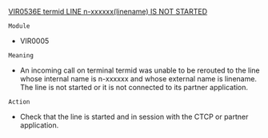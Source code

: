 [VIR0536E termid LINE n-xxxxxx(linename) IS NOT STARTED](https://virtel.readthedocs.io/en/latest/manuals/virtel/Virtel459MG/messages.html?highlight=VIR0536E#VIR0536E)

`Module`
- VIR0005

`Meaning`
- An incoming call on terminal termid was unable to be rerouted to the line whose internal name is n-xxxxxx and whose external name is linename. The line is not started or it is not connected to its partner application.

`Action`
- Check that the line is started and in session with the CTCP or partner application.

